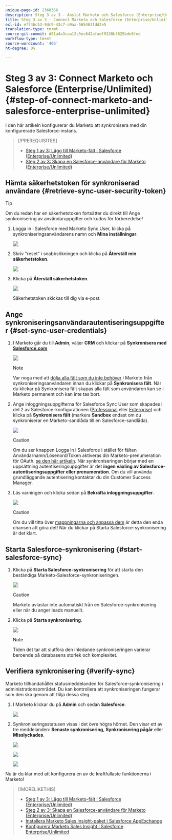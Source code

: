 ```yaml
---
unique-page-id: 2360366
description: Steg 3 av 3 - Anslut Marketo och Salesforce (Enterprise/Unlimited) - Marketo Docs - Produktdokumentation
title: Steg 3 av 3 - Connect Marketo och Salesforce (Enterprise/Unlimited)
exl-id: ef74bc53-9dc9-43c7-a9aa-565463fdd2e5
translation-type: tm+mt
source-git-commit: d81a4a3caa12c5ec642afadf9328b3825bde6fed
workflow-type: tm+mt
source-wordcount: '466'
ht-degree: 0%

---
```


# Steg 3 av 3: Connect Marketo och Salesforce (Enterprise/Unlimited) {#step-of-connect-marketo-and-salesforce-enterprise-unlimited}

I den här artikeln konfigurerar du Marketo att synkronisera med din konfigurerade Salesforce-instans.

>[!PREREQUISITES]
>
>* [Steg 1 av 3: Lägg till Marketo-fält i Salesforce (Enterprise/Unlimited)](/help/marketo/product-docs/crm-sync/salesforce-sync/setup/enterprise-unlimited-edition/step-1-of-3-add-marketo-fields-to-salesforce-enterprise-unlimited.md)
>* [Steg 2 av 3: Skapa en Salesforce-användare för Marketo (Enterprise/Unlimited)](/help/marketo/product-docs/crm-sync/salesforce-sync/setup/enterprise-unlimited-edition/step-2-of-3-create-a-salesforce-user-for-marketo-enterprise-unlimited.md)


## Hämta säkerhetstoken för synkroniserad användare {#retrieve-sync-user-security-token}

>[!TIP]
>
>Om du redan har en säkerhetstoken fortsätter du direkt till Ange synkronisering av användaruppgifter och kudos för förberedelse!

1. Logga in i Salesforce med Marketo Sync User, klicka på synkroniseringsanvändarens namn och **Mina inställningar**.

   ![](assets/image2015-6-12-9-3a12-3a47.png)

1. Skriv &quot;reset&quot; i snabbsökningen och klicka på **Återställ min säkerhetstoken**.

   ![](assets/image2015-6-12-9-3a13-3a39.png)

1. Klicka på **Återställ säkerhetstoken**.

   ![](assets/image2014-12-9-9-3a52-3a50.png)

   Säkerhetstoken skickas till dig via e-post.

## Ange synkroniseringsanvändarautentiseringsuppgifter {#set-sync-user-credentials}

1. I Marketo går du till **Admin**, väljer **CRM** och klickar på **Synkronisera med [Salesforce.com](https://Salesforce.com)**

   ![](assets/image2014-12-9-9-3a52-3a58.png)

   >[!NOTE]
   >
   >Var noga med att [dölja alla fält som du inte behöver](/help/marketo/product-docs/crm-sync/salesforce-sync/sfdc-sync-details/sfdc-sync-field-sync/hide-a-salesforce-field-from-the-marketo-sync.md) i Marketo från synkroniseringsanvändaren innan du klickar på **Synkronisera fält**. När du klickar på Synkronisera fält skapas alla fält som användaren kan se i Marketo permanent och kan inte tas bort.

1. Ange inloggningsuppgifterna för Salesforce Sync User som skapades i del 2 av Salesforce-konfigurationen ([Professional](/help/marketo/product-docs/crm-sync/salesforce-sync/setup/professional-edition/step-2-of-3-create-a-salesforce-user-for-marketo-professional.md) eller [Enterprise](/help/marketo/product-docs/crm-sync/salesforce-sync/setup/enterprise-unlimited-edition/step-2-of-3-create-a-salesforce-user-for-marketo-enterprise-unlimited.md)) och klicka på **Synkronisera fält** (markera **Sandbox** endast om du synkroniserar en Marketo-sandlåda till en Salesforce-sandlåda).

   ![](assets/image2014-12-9-9-3a53-3a8.png)

   >[!CAUTION]
   >
   >Om du ser knappen Logga in i Salesforce i stället för fälten Användarnamn/Lösenord/Token aktiveras din Marketo-prenumeration för OAuth. [se den här artikeln](/help/marketo/product-docs/crm-sync/salesforce-sync/log-in-using-oauth-2-0.md). När synkroniseringen börjar med en uppsättning autentiseringsuppgifter är det **ingen växling av Salesforce-autentiseringsuppgifter eller prenumeration**. Om du vill använda grundläggande autentisering kontaktar du din Customer Success Manager.

1. Läs varningen och klicka sedan på **Bekräfta inloggningsuppgifter**.

   ![](assets/image2014-12-9-9-3a53-3a16.png)

   >[!CAUTION]
   >
   >Om du vill titta över [mappningarna och anpassa dem](/help/marketo/product-docs/crm-sync/salesforce-sync/setup/optional-steps/edit-initial-field-mappings.md) är detta den enda chansen att göra det! När du klickar på Starta Salesforce-synkronisering är det klart.

## Starta Salesforce-synkronisering {#start-salesforce-sync}

1. Klicka på **Starta Salesforce-synkronisering** för att starta den beständiga Marketo-Salesforce-synkroniseringen.

   ![](assets/image2014-12-9-9-3a53-3a24.png)

   >[!CAUTION]
   >
   >Marketo avlastar inte automatiskt från en Salesforce-synkronisering eller när du anger leads manuellt.

1. Klicka på **Starta synkronisering**.

   ![](assets/image2014-12-9-9-3a53-3a32.png)

   >[!NOTE]
   >
   >Tiden det tar att slutföra den inledande synkroniseringen varierar beroende på databasens storlek och komplexitet.

## Verifiera synkronisering {#verify-sync}

Marketo tillhandahåller statusmeddelanden för Salesforce-synkronisering i administrationsområdet. Du kan kontrollera att synkroniseringen fungerar som den ska genom att följa dessa steg.

1. I Marketo klickar du på **Admin** och sedan **Salesforce**.

   ![](assets/image2014-12-9-9-3a53-3a40.png)

1. Synkroniseringsstatusen visas i det övre högra hörnet. Den visar ett av tre meddelanden: **Senaste synkronisering**, **Synkronisering pågår** eller **Misslyckades**.

   ![](assets/image2014-12-9-9-3a53-3a50.png)

   ![](assets/image2014-12-9-9-3a54-3a4.png)

   ![](assets/image2014-12-9-9-3a54-3a35.png)

Nu är du klar med att konfigurera en av de kraftfullaste funktionerna i Marketo!

>[!MORELIKETHIS]
>
>* [Steg 1 av 3: Lägg till Marketo-fält i Salesforce (Enterprise/Unlimited)](/help/marketo/product-docs/crm-sync/salesforce-sync/setup/enterprise-unlimited-edition/step-1-of-3-add-marketo-fields-to-salesforce-enterprise-unlimited.md)
>* [Steg 2 av 3: Skapa en Salesforce-användare för Marketo (Enterprise/Unlimited)](/help/marketo/product-docs/crm-sync/salesforce-sync/setup/enterprise-unlimited-edition/step-2-of-3-create-a-salesforce-user-for-marketo-enterprise-unlimited.md)
>* [Installera Marketo Sales Insight-paket i Salesforce AppExchange](/help/marketo/product-docs/marketo-sales-insight/msi-for-salesforce/installation/install-marketo-sales-insight-package-in-salesforce-appexchange.md)
>* [Konfigurera Marketo Sales Insight i Salesforce Enterprise/Unlimited](/help/marketo/product-docs/marketo-sales-insight/msi-for-salesforce/configuration/configure-marketo-sales-insight-in-salesforce-enterprise-unlimited.md)

